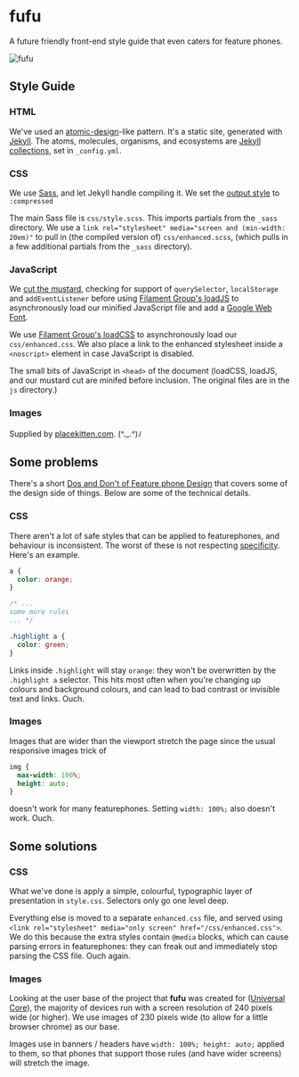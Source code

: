 # fufu

A future friendly front-end style guide that even caters for feature phones.

![fufu](https://cloud.githubusercontent.com/assets/1239497/8354606/af823a5c-1b49-11e5-8bb7-6beda85d65f4.png)

## Style Guide

### HTML

We've used an [atomic-design](http://bradfrost.com/blog/post/atomic-web-design/)-like pattern. It's a static site, generated with [Jekyll](http://jekyllrb.com/). The atoms, molecules, organisms, and ecosystems are [Jekyll collections](http://jekyllrb.com/docs/collections/), set in `_config.yml`. 

### CSS

We use [Sass](http://sass-lang.com/), and let Jekyll handle compiling it. We set the [output style](http://sass-lang.com/documentation/file.SASS_REFERENCE.html#_16) to `:compressed`

The main Sass file is `css/style.scss`. This imports partials from the `_sass` directory. We use a `link rel="stylesheet" media="screen and (min-width: 20em)"` to pull in (the compiled version of) `css/enhanced.scss`, (which pulls in a few additional partials from the `_sass` directory).

### JavaScript

We [cut the mustard](http://responsivenews.co.uk/post/18948466399/cutting-the-mustard), checking for support of `querySelector`, `localStorage` and `addEventListener` before using [Filament Group's loadJS](https://github.com/filamentgroup/loadJS) to asynchronously load our minified JavaScript file and add a [Google Web Font](https://www.google.com/fonts).

We use [Filament Group's loadCSS](https://github.com/filamentgroup/loadCSS) to asynchronously load our `css/enhanced.css`. We also place a link to the enhanced stylesheet inside a `<noscript>` element in case JavaScript is disabled.

The small bits of JavaScript in `<head>` of the document (loadCSS, loadJS, and our mustard cut are minifed before inclusion. The original files are in the `js` directory.)

### Images

Supplied by [placekitten.com](https://placekitten.com/). (^._.^)ﾉ

## Some problems

There's a short [Dos and Don't of Feature phone Design](http://stevebarnett.github.io/fufu/dos-and-donts.html) that covers some of the design side of things. Below are some of the technical details.

### CSS

There aren't a lot of safe styles that can be applied to featurephones, and behaviour is inconsistent. The worst of these is not respecting [specificity](https://developer.mozilla.org/en-US/docs/Web/CSS/Specificity). Here's an example.

```css
a {
  color: orange;
}

/* ...
some more rules
... */

.highlight a {
  color: green;
}
```

Links inside `.highlight` will stay `orange`: they won't be overwritten by the `.highlight a` selector. This hits most often when you're changing up colours and background colours, and can lead to bad contrast or invisible text and links. Ouch.

### Images

Images that are wider than the viewport stretch the page since the usual responsive images trick of

```css
img {
  max-width: 100%;
  height: auto;
}
```

doesn't work for many featurephones. Setting `width: 100%;` also doesn't work. Ouch.

## Some solutions

### CSS

What we've done is apply a simple, colourful, typographic layer of presentation in `style.css`. Selectors only go one level deep.

Everything else is moved to a separate `enhanced.css` file, and served using `<link rel="stylesheet" media="only screen" href="/css/enhanced.css">`. We do this because the extra styles contain `@media` blocks, which can cause parsing errors in featurephones: they can freak out and immediately stop parsing the CSS file. Ouch again.

### Images

Looking at the user base of the project that **fufu** was created for ([Universal Core](http://docs.unicore.io/)), the majority of devices run with a screen resolution of 240 pixels wide (or higher). We use images of 230 pixels wide (to allow for a little browser chrome) as our base.

Images use in banners / headers have `width: 100%; height: auto;` applied to them, so that phones that support those rules (and have wider screens) will stretch the image.